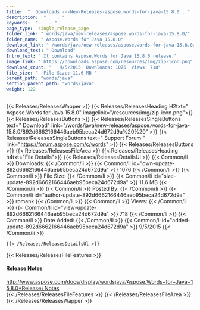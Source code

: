 ```yaml
---
title:  "  Downloads ---New-Releases-aspose.words-for-java-15.8.0 . " 
description:  "    . " 
keywords:  "    . " 
page_type:  single_release_page
folder_link: " words/java/new-releases/aspose.words-for-java-15.8.0/"
folder_name: " Aspose.Words for Java 15.8.0"
download_link: " /words/java/new-releases/aspose.words-for-java-15.8.0/892d6662166446aeb95beca24d672d9a"
download_text: " Download"
Intro_text: " It contains Aspose.Words for Java 15.8.0 release."
image_link: " https://downloads.aspose.com/resources/img/zip-icon.png"
download_count: "   9/5/2015  Downloads: 1076  Views: 718"
file_size: "  File Size: 11.6 MB "
parent_path: "words/java"
section_parent_path: "words/java"
weight: 122 
---
```


{{< Releases/ReleasesWapper >}}
  {{< Releases/ReleasesHeading H2txt=" Aspose.Words for Java 15.8.0" imagelink="/resources/img/zip-icon.png">}}
  {{< Releases/ReleasesButtons >}}
    {{< Releases/ReleasesSingleButtons text=" Download" link="/words/java/new-releases/aspose.words-for-java-15.8.0/892d6662166446aeb95beca24d672d9a%20%20" >}}
    {{< Releases/ReleasesSingleButtons text=" Support Forum " link="https://forum.aspose.com/c/words" >}}
  {{< Releases/ReleasesButtons >}}
  {{< Releases/ReleasesFileArea >}}
    {{< Releases/ReleasesHeading h4txt="File Details">}}
    {{< Releases/ReleasesDetailsUl >}}
            {{< Common/li  >}} Downloads: {{< /Common/li >}} 
      {{< Common/li id="dwn-update-892d6662166446aeb95beca24d672d9a" >}} 1076 {{< /Common/li >}} 
      {{< Common/li  >}} File Size: {{< /Common/li >}} 
      {{< Common/li id="size-update-892d6662166446aeb95beca24d672d9a" >}} 11.6 MB {{< /Common/li >}} 
      {{< Common/li  >}} Posted By: {{< /Common/li >}} 
      {{< Common/li id="author-update-892d6662166446aeb95beca24d672d9a" >}} romank {{< /Common/li >}} 
      {{< Common/li  >}} Views: {{< /Common/li >}} 
      {{< Common/li id="view-update-892d6662166446aeb95beca24d672d9a" >}} 718 {{< /Common/li >}} 
      {{< Common/li  >}} Date Added: {{< /Common/li >}} 
      {{< Common/li id="added-update-892d6662166446aeb95beca24d672d9a" >}} 9/5/2015 {{< /Common/li >}} 

    {{< /Releases/ReleasesDetailsUl >}}

  {{< Releases/ReleasesFileFeatures >}}
      <h4>Release Notes</h4><div><a href="http://www.aspose.com/docs/display/wordsjava/Aspose.Words+for+Java+15.8.0+Release+Notes">http://www.aspose.com/docs/display/wordsjava/Aspose.Words+for+Java+15.8.0+Release+Notes</a></div>
  {{< /Releases/ReleasesFileFeatures >}}
 {{< /Releases/ReleasesFileArea >}}
{{< /Releases/ReleasesWapper >}}


